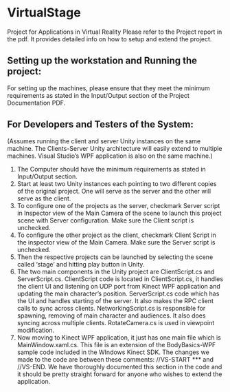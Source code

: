 VirtualStage
===
Project for Applications in Virtual Reality
Please refer to the Project report in the pdf. It provides detailed info on how to setup and extend the project.

Setting up the workstation and Running the project:
---
For setting up the machines, please ensure that they meet the minimum requirements as stated in the Input/Output section of the Project Documentation PDF.

For Developers and Testers of the System: 
---
(Assumes running the client and server Unity instances on the same machine. The Clients-Server Unity architecture will easily extend to multiple machines. Visual Studio’s WPF application is also on the same machine.)

1. The Computer should have the minimum requirements as stated in Input/Output section. 
2. Start at least two Unity instances each pointing to two different copies of the original project. One will serve as the server and the other will serve as the client.
3. To configure one of the projects as the server, checkmark Server script in Inspector view of the Main Camera of the scene to launch this project scene with Server configuration. Make sure the Client script is unchecked.
4. To configure the other project as the client, checkmark Client Script in the inspector view of the Main Camera. Make sure the Server script is unchecked.
5. Then the respective projects can be launched by selecting the scene called ‘stage’ and hitting play button in Unity.
6. The two main components in the Unity project are ClientScript.cs and ServerScript.cs. ClientScript code is located in ClientScript.cs, it handles the client UI and listening on UDP port from Kinect WPF application and updating the main character’s position. ServerScript.cs code which has the UI and handles starting of the server. It also makes the RPC client calls to sync across clients. NetworkingScript.cs is responsible for spawning, removing of main character and audiences. It also does syncing across multiple clients. RotateCamera.cs is used in viewpoint modification.
7. Now moving to Kinect WPF application, it just has one main file which is MainWindow.xaml.cs. This file is an extension of the BodyBasics-WPF sample code included in the WIndows Kinect SDK. The changes we made to the code are between these comments: //VS-START *** and //VS-END. We have thoroughly documented this section in the code and it should be pretty straight forward for anyone who wishes to extend the application.
